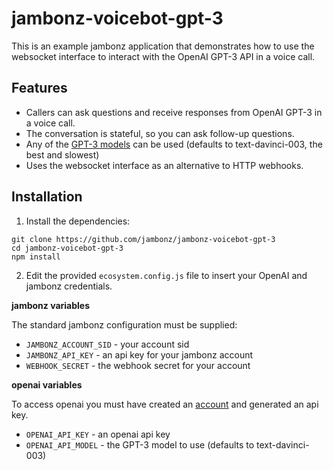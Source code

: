 # jambonz-voicebot-gpt-3

This is an example jambonz application that demonstrates how to use the websocket interface to interact with the OpenAI GPT-3 API in a voice call.

## Features

- Callers can ask questions and receive responses from OpenAI GPT-3 in a voice call.
- The conversation is stateful, so you can ask follow-up questions.
- Any of the [GPT-3 models](https://beta.openai.com/docs/models/gpt-3) can be used (defaults to text-davinci-003, the best and slowest)
- Uses the websocket interface as an alternative to HTTP webhooks.

## Installation

1. Install the dependencies:

```shell
git clone https://github.com/jambonz/jambonz-voicebot-gpt-3
cd jambonz-voicebot-gpt-3
npm install
```

2. Edit the provided `ecosystem.config.js` file to insert your OpenAI and jambonz credentials.  

**jambonz variables**

The standard jambonz configuration must be supplied:
- `JAMBONZ_ACCOUNT_SID` - your account sid
- `JAMBONZ_API_KEY` - an api key for your jambonz account
- `WEBHOOK_SECRET` - the webhook secret for your account

**openai variables**

To access openai you must have created an [account](https://openai.com/api/) and generated an api key.
- `OPENAI_API_KEY` - an openai api key
- `OPENAI_API_MODEL` - the GPT-3 model to use (defaults to text-davinci-003)

